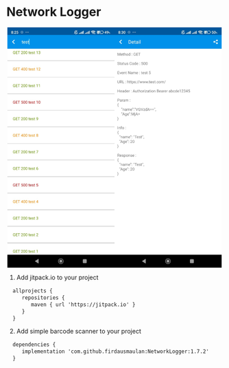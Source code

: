 # Network Logger

<div style="display: flex; justify-content: center;">
  <img src="https://github.com/firdausmaulan/NetworkLogger/blob/master/screenshot/list.jpeg" width="250">
  <img src="https://github.com/firdausmaulan/NetworkLogger/blob/master/screenshot/detail.jpeg" width="250">
</div>

1. Add jitpack.io to your project
```
  allprojects {
     repositories {
        maven { url 'https://jitpack.io' }
     }
  }
```

2. Add simple barcode scanner to your project
```
  dependencies {
     implementation 'com.github.firdausmaulan:NetworkLogger:1.7.2'
  }
```
